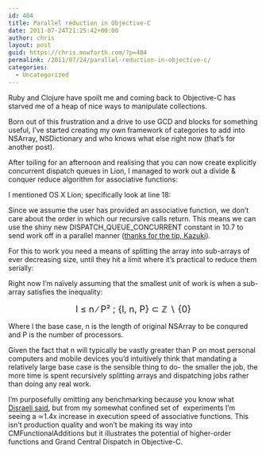```yaml
---
id: 484
title: Parallel reduction in Objective-C
date: 2011-07-24T21:25:42+00:00
author: chris
layout: post
guid: https://chris.mowforth.com/?p=484
permalink: /2011/07/24/parallel-reduction-in-objective-c/
categories:
  - Uncategorized
---
```

Ruby and Clojure have spoilt me and coming back to Objective-C has starved me of a heap of nice ways to manipulate collections.

Born out of this frustration and a drive to use GCD and blocks for something useful, I&#8217;ve started creating my own framework of categories to add into NSArray, NSDictionary and who knows what else right now (that&#8217;s for another post).

After toiling for an afternoon and realising that you can now create explicitly concurrent dispatch queues in Lion, I managed to work out a divide & conquer reduce algorithm for associative functions:



I mentioned OS X Lion; specifically look at line 18:



Since we assume the user has provided an associative function, we don&#8217;t care about the order in which our recursive calls return. This means we can use the shiny new DISPATCH\_QUEUE\_CONCURRENT constant in 10.7 to send work off in a parallel manner ([thanks for the tip, Kazuki](http://stackoverflow.com/questions/6722995/parallel-reduce-algorithm-implementation)).

For this to work you need a means of splitting the array into sub-arrays of ever decreasing size, until they hit a limit where it&#8217;s practical to reduce them serially:



Right now I&#8217;m&nbsp;na&iuml;vely assuming that the smallest unit of work is when a sub-array satisfies the inequality:

<p style="text-align: center;">
  <span style="font-size: large;"><span style=""> </span>l &le; n ∕ P&sup2; ; {l, n, P}&nbsp;&sub;&nbsp;ℤ&nbsp;∖ {0}</span>
</p>

Where l the base case, n is the length of original NSArray to be conqured and P is the number of processors.

Given the fact that n will typically be vastly greater than P on most personal computers and mobile devices you&#8217;d intuitively think that mandating a relatively large base case is the sensible thing to do- the smaller the job, the more time is spent recursively splitting arrays and dispatching jobs rather than doing any real work.

I&#8217;m purposefully omitting any benchmarking because you know what [Disraeli said](http://en.wikipedia.org/wiki/Lies,_damned_lies,_and_statistics "Lies, damned lies and statistics"), but from my somewhat confined set of &nbsp;experiments I&#8217;m seeing a ≃1.4x increase in execution speed of associative functions. This isn&#8217;t production quality and won&#8217;t be making its way into CMFunctionalAdditions but it illustrates the potential of higher-order functions and Grand Central Dispatch in Objective-C.